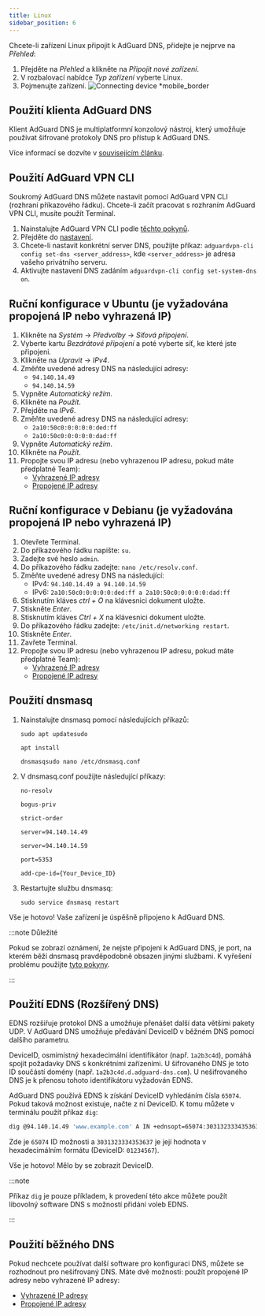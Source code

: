 ```yaml
---
title: Linux
sidebar_position: 6
---
```


Chcete-li zařízení Linux připojit k AdGuard DNS, přidejte je nejprve na _Přehled_:

1. Přejděte na _Přehled_ a klikněte na _Připojit nové zařízení_.
2. V rozbalovací nabídce _Typ zařízení_ vyberte Linux.
3. Pojmenujte zařízení.
   ![Connecting device \*mobile\_border](https://cdn.adtidy.org/content/kb/dns/private/new_dns/connect/choose_linux.png)

## Použití klienta AdGuard DNS

Klient AdGuard DNS je multiplatformní konzolový nástroj, který umožňuje používat šifrované protokoly DNS pro přístup k AdGuard DNS.

Více informací se dozvíte v [souvisejícím článku](/dns-client/overview/).

## Použití AdGuard VPN CLI

Soukromý AdGuard DNS můžete nastavit pomocí AdGuard VPN CLI (rozhraní příkazového řádku). Chcete-li začít pracovat s rozhraním AdGuard VPN CLI, musíte použít Terminal.

1. Nainstalujte AdGuard VPN CLI podle [těchto pokynů](https://adguard-vpn.com/kb/adguard-vpn-for-linux/installation/).
2. Přejděte do [nastavení](https://adguard-vpn.com/kb/adguard-vpn-for-linux/settings/).
3. Chcete-li nastavit konkrétní server DNS, použijte příkaz: `adguardvpn-cli config set-dns <server_address>`, kde `<server_address>` je adresa vašeho privátního serveru.
4. Aktivujte nastavení DNS zadáním `adguardvpn-cli config set-system-dns on`.

## Ruční konfigurace v Ubuntu (je vyžadována propojená IP nebo vyhrazená IP)

1. Klikněte na _Systém_ → _Předvolby_ → _Síťová připojení_.
2. Vyberte kartu _Bezdrátové připojení_ a poté vyberte síť, ke které jste připojeni.
3. Klikněte na _Upravit_ → _IPv4_.
4. Změňte uvedené adresy DNS na následující adresy:
   - `94.140.14.49`
   - `94.140.14.59`
5. Vypněte _Automatický režim_.
6. Klikněte na _Použít_.
7. Přejděte na _IPv6_.
8. Změňte uvedené adresy DNS na následující adresy:
   - `2a10:50c0:0:0:0:0:ded:ff`
   - `2a10:50c0:0:0:0:0:dad:ff`
9. Vypněte _Automatický režim_.
10. Klikněte na _Použít_.
11. Propojte svou IP adresu (nebo vyhrazenou IP adresu, pokud máte předplatné Team):
    - [Vyhrazené IP adresy](/private-dns/connect-devices/other-options/dedicated-ip.md)
    - [Propojené IP adresy](/private-dns/connect-devices/other-options/linked-ip.md)

## Ruční konfigurace v Debianu (je vyžadována propojená IP nebo vyhrazená IP)

1. Otevřete Terminal.
2. Do příkazového řádku napište: `su`.
3. Zadejte své heslo `admin`.
4. Do příkazového řádku zadejte: `nano /etc/resolv.conf`.
5. Změňte uvedené adresy DNS na následující:
   - IPv4: `94.140.14.49 a 94.140.14.59`
   - IPv6: `2a10:50c0:0:0:0:0:ded:ff a 2a10:50c0:0:0:0:0:dad:ff`
6. Stisknutím kláves _ctrl + O_ na klávesnici dokument uložte.
7. Stiskněte _Enter_.
8. Stisknutím kláves _Ctrl + X_ na klávesnici dokument uložte.
9. Do příkazového řádku zadejte: `/etc/init.d/networking restart`.
10. Stiskněte _Enter_.
11. Zavřete Terminal.
12. Propojte svou IP adresu (nebo vyhrazenou IP adresu, pokud máte předplatné Team):
    - [Vyhrazené IP adresy](/private-dns/connect-devices/other-options/dedicated-ip.md)
    - [Propojené IP adresy](/private-dns/connect-devices/other-options/linked-ip.md)

## Použití dnsmasq

1. Nainstalujte dnsmasq pomocí následujících příkazů:

   `sudo apt updatesudo`

   `apt install`

   `dnsmasqsudo nano /etc/dnsmasq.conf`

2. V dnsmasq.conf použijte následující příkazy:

   `no-resolv`

   `bogus-priv`

   `strict-order`

   `server=94.140.14.49`

   `server=94.140.14.59`

   `port=5353`

   `add-cpe-id={Your_Device_ID}`

3. Restartujte službu dnsmasq:

   `sudo service dnsmasq restart`

Vše je hotovo! Vaše zařízení je úspěšně připojeno k AdGuard DNS.

:::note Důležité

Pokud se zobrazí oznámení, že nejste připojeni k AdGuard DNS, je port, na kterém běží dnsmasq pravděpodobně obsazen jinými službami. K vyřešení problému použijte [tyto pokyny](https://github.com/AdguardTeam/AdGuardHome/wiki/FAQ#bindinuse).

:::

## Použití EDNS (Rozšířený DNS)

EDNS rozšiřuje protokol DNS a umožňuje přenášet další data většími pakety UDP. V AdGuard DNS umožňuje předávání DeviceID v běžném DNS pomocí dalšího parametru.

DeviceID, osmimístný hexadecimální identifikátor (např. `1a2b3c4d`), pomáhá spojit požadavky DNS s konkrétními zařízeními. U šifrovaného DNS je toto ID součástí domény (např. `1a2b3c4d.d.adguard-dns.com`). U nešifrovaného DNS je k přenosu tohoto identifikátoru vyžadován EDNS.

AdGuard DNS používá EDNS k získání DeviceID vyhledáním čísla `65074`. Pokud taková možnost existuje, načte z ní DeviceID. K tomu můžete v terminálu použít příkaz `dig`:

```sh
dig @94.140.14.49 'www.example.com' A IN +ednsopt=65074:3031323334353637
```

Zde je `65074` ID možnosti a `3031323334353637` je její hodnota v hexadecimálním formátu (DeviceID: `01234567`).

Vše je hotovo! Mělo by se zobrazit DeviceID.

:::note

Příkaz `dig` je pouze příkladem, k provedení této akce můžete použít libovolný software DNS s možností přidání voleb EDNS.

:::

## Použití běžného DNS

Pokud nechcete používat další software pro konfiguraci DNS, můžete se rozhodnout pro nešifrovaný DNS. Máte dvě možnosti: použít propojené IP adresy nebo vyhrazené IP adresy:

- [Vyhrazené IP adresy](/private-dns/connect-devices/other-options/dedicated-ip.md)
- [Propojené IP adresy](/private-dns/connect-devices/other-options/linked-ip.md)
